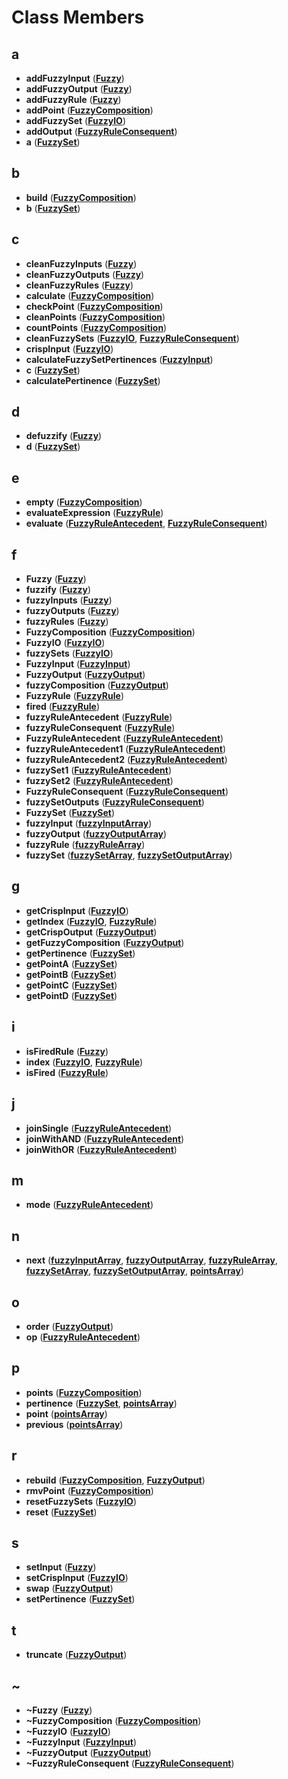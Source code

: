 
# Class Members



## a

* **addFuzzyInput** ([**Fuzzy**](class_fuzzy.md))
* **addFuzzyOutput** ([**Fuzzy**](class_fuzzy.md))
* **addFuzzyRule** ([**Fuzzy**](class_fuzzy.md))
* **addPoint** ([**FuzzyComposition**](class_fuzzy_composition.md))
* **addFuzzySet** ([**FuzzyIO**](class_fuzzy_i_o.md))
* **addOutput** ([**FuzzyRuleConsequent**](class_fuzzy_rule_consequent.md))
* **a** ([**FuzzySet**](class_fuzzy_set.md))


## b

* **build** ([**FuzzyComposition**](class_fuzzy_composition.md))
* **b** ([**FuzzySet**](class_fuzzy_set.md))


## c

* **cleanFuzzyInputs** ([**Fuzzy**](class_fuzzy.md))
* **cleanFuzzyOutputs** ([**Fuzzy**](class_fuzzy.md))
* **cleanFuzzyRules** ([**Fuzzy**](class_fuzzy.md))
* **calculate** ([**FuzzyComposition**](class_fuzzy_composition.md))
* **checkPoint** ([**FuzzyComposition**](class_fuzzy_composition.md))
* **cleanPoints** ([**FuzzyComposition**](class_fuzzy_composition.md))
* **countPoints** ([**FuzzyComposition**](class_fuzzy_composition.md))
* **cleanFuzzySets** ([**FuzzyIO**](class_fuzzy_i_o.md), [**FuzzyRuleConsequent**](class_fuzzy_rule_consequent.md))
* **crispInput** ([**FuzzyIO**](class_fuzzy_i_o.md))
* **calculateFuzzySetPertinences** ([**FuzzyInput**](class_fuzzy_input.md))
* **c** ([**FuzzySet**](class_fuzzy_set.md))
* **calculatePertinence** ([**FuzzySet**](class_fuzzy_set.md))


## d

* **defuzzify** ([**Fuzzy**](class_fuzzy.md))
* **d** ([**FuzzySet**](class_fuzzy_set.md))


## e

* **empty** ([**FuzzyComposition**](class_fuzzy_composition.md))
* **evaluateExpression** ([**FuzzyRule**](class_fuzzy_rule.md))
* **evaluate** ([**FuzzyRuleAntecedent**](class_fuzzy_rule_antecedent.md), [**FuzzyRuleConsequent**](class_fuzzy_rule_consequent.md))


## f

* **Fuzzy** ([**Fuzzy**](class_fuzzy.md))
* **fuzzify** ([**Fuzzy**](class_fuzzy.md))
* **fuzzyInputs** ([**Fuzzy**](class_fuzzy.md))
* **fuzzyOutputs** ([**Fuzzy**](class_fuzzy.md))
* **fuzzyRules** ([**Fuzzy**](class_fuzzy.md))
* **FuzzyComposition** ([**FuzzyComposition**](class_fuzzy_composition.md))
* **FuzzyIO** ([**FuzzyIO**](class_fuzzy_i_o.md))
* **fuzzySets** ([**FuzzyIO**](class_fuzzy_i_o.md))
* **FuzzyInput** ([**FuzzyInput**](class_fuzzy_input.md))
* **FuzzyOutput** ([**FuzzyOutput**](class_fuzzy_output.md))
* **fuzzyComposition** ([**FuzzyOutput**](class_fuzzy_output.md))
* **FuzzyRule** ([**FuzzyRule**](class_fuzzy_rule.md))
* **fired** ([**FuzzyRule**](class_fuzzy_rule.md))
* **fuzzyRuleAntecedent** ([**FuzzyRule**](class_fuzzy_rule.md))
* **fuzzyRuleConsequent** ([**FuzzyRule**](class_fuzzy_rule.md))
* **FuzzyRuleAntecedent** ([**FuzzyRuleAntecedent**](class_fuzzy_rule_antecedent.md))
* **fuzzyRuleAntecedent1** ([**FuzzyRuleAntecedent**](class_fuzzy_rule_antecedent.md))
* **fuzzyRuleAntecedent2** ([**FuzzyRuleAntecedent**](class_fuzzy_rule_antecedent.md))
* **fuzzySet1** ([**FuzzyRuleAntecedent**](class_fuzzy_rule_antecedent.md))
* **fuzzySet2** ([**FuzzyRuleAntecedent**](class_fuzzy_rule_antecedent.md))
* **FuzzyRuleConsequent** ([**FuzzyRuleConsequent**](class_fuzzy_rule_consequent.md))
* **fuzzySetOutputs** ([**FuzzyRuleConsequent**](class_fuzzy_rule_consequent.md))
* **FuzzySet** ([**FuzzySet**](class_fuzzy_set.md))
* **fuzzyInput** ([**fuzzyInputArray**](structfuzzy_input_array.md))
* **fuzzyOutput** ([**fuzzyOutputArray**](structfuzzy_output_array.md))
* **fuzzyRule** ([**fuzzyRuleArray**](structfuzzy_rule_array.md))
* **fuzzySet** ([**fuzzySetArray**](structfuzzy_set_array.md), [**fuzzySetOutputArray**](structfuzzy_set_output_array.md))


## g

* **getCrispInput** ([**FuzzyIO**](class_fuzzy_i_o.md))
* **getIndex** ([**FuzzyIO**](class_fuzzy_i_o.md), [**FuzzyRule**](class_fuzzy_rule.md))
* **getCrispOutput** ([**FuzzyOutput**](class_fuzzy_output.md))
* **getFuzzyComposition** ([**FuzzyOutput**](class_fuzzy_output.md))
* **getPertinence** ([**FuzzySet**](class_fuzzy_set.md))
* **getPointA** ([**FuzzySet**](class_fuzzy_set.md))
* **getPointB** ([**FuzzySet**](class_fuzzy_set.md))
* **getPointC** ([**FuzzySet**](class_fuzzy_set.md))
* **getPointD** ([**FuzzySet**](class_fuzzy_set.md))


## i

* **isFiredRule** ([**Fuzzy**](class_fuzzy.md))
* **index** ([**FuzzyIO**](class_fuzzy_i_o.md), [**FuzzyRule**](class_fuzzy_rule.md))
* **isFired** ([**FuzzyRule**](class_fuzzy_rule.md))


## j

* **joinSingle** ([**FuzzyRuleAntecedent**](class_fuzzy_rule_antecedent.md))
* **joinWithAND** ([**FuzzyRuleAntecedent**](class_fuzzy_rule_antecedent.md))
* **joinWithOR** ([**FuzzyRuleAntecedent**](class_fuzzy_rule_antecedent.md))


## m

* **mode** ([**FuzzyRuleAntecedent**](class_fuzzy_rule_antecedent.md))


## n

* **next** ([**fuzzyInputArray**](structfuzzy_input_array.md), [**fuzzyOutputArray**](structfuzzy_output_array.md), [**fuzzyRuleArray**](structfuzzy_rule_array.md), [**fuzzySetArray**](structfuzzy_set_array.md), [**fuzzySetOutputArray**](structfuzzy_set_output_array.md), [**pointsArray**](structpoints_array.md))


## o

* **order** ([**FuzzyOutput**](class_fuzzy_output.md))
* **op** ([**FuzzyRuleAntecedent**](class_fuzzy_rule_antecedent.md))


## p

* **points** ([**FuzzyComposition**](class_fuzzy_composition.md))
* **pertinence** ([**FuzzySet**](class_fuzzy_set.md), [**pointsArray**](structpoints_array.md))
* **point** ([**pointsArray**](structpoints_array.md))
* **previous** ([**pointsArray**](structpoints_array.md))


## r

* **rebuild** ([**FuzzyComposition**](class_fuzzy_composition.md), [**FuzzyOutput**](class_fuzzy_output.md))
* **rmvPoint** ([**FuzzyComposition**](class_fuzzy_composition.md))
* **resetFuzzySets** ([**FuzzyIO**](class_fuzzy_i_o.md))
* **reset** ([**FuzzySet**](class_fuzzy_set.md))


## s

* **setInput** ([**Fuzzy**](class_fuzzy.md))
* **setCrispInput** ([**FuzzyIO**](class_fuzzy_i_o.md))
* **swap** ([**FuzzyOutput**](class_fuzzy_output.md))
* **setPertinence** ([**FuzzySet**](class_fuzzy_set.md))


## t

* **truncate** ([**FuzzyOutput**](class_fuzzy_output.md))


## ~

* **~Fuzzy** ([**Fuzzy**](class_fuzzy.md))
* **~FuzzyComposition** ([**FuzzyComposition**](class_fuzzy_composition.md))
* **~FuzzyIO** ([**FuzzyIO**](class_fuzzy_i_o.md))
* **~FuzzyInput** ([**FuzzyInput**](class_fuzzy_input.md))
* **~FuzzyOutput** ([**FuzzyOutput**](class_fuzzy_output.md))
* **~FuzzyRuleConsequent** ([**FuzzyRuleConsequent**](class_fuzzy_rule_consequent.md))




